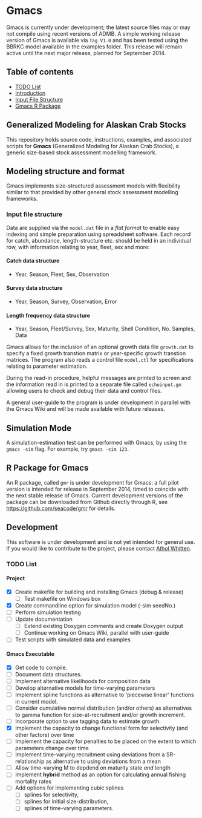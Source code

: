 # Gmacs

Gmacs is currently under development; the latest source files may or may not compile using recent versions of ADMB. A simple working release version of Gmacs is available via `Tag V1.0` and has been tested using the BBRKC model available in the examples folder. This release will remain active until the next major release, planned for September 2014.

## Table of contents
- [TODO List](#todo-list)
- [Introduction](#generalized-modeling-for-alaskan-crab-stocks)
- [Input File Structure](#input-file-structure)
- [Gmacs R Package](#r-package-for-gmacs)

## Generalized Modeling for Alaskan Crab Stocks
This repository holds source code, instructions, examples, and associated scripts for **Gmacs** (Generalized Modeling for Alaskan Crab Stocks), a generic size-based stock assessment modelling framework. 

## Modeling structure and format
Gmacs implements size-structured assessment models with flexibility similar to that provided by other general stock assessment modelling frameworks. 

### Input file structure
Data are supplied via the `model.dat` file in a *flat format* to enable easy indexing and simple preparation using spreadsheet software. Each record for catch, abundance, length-structure etc. should be held in an individual row, with information relating to year, fleet, sex and more:

####  Catch data structure
 
  * Year, Season, Fleet, Sex, Observation    

####  Survey data structure
 
  * Year, Season, Survey, Observation, Error

####  Length frequency data structure  

  * Year, Season, Fleet/Survey, Sex, Maturity, Shell Condition, No. Samples, Data

Gmacs allows for the inclusion of an optional growth data file `growth.dat` to specify a fixed growth transtion matrix or year-specific growth transtion matrices. The program also reads a control file `model.ctl` for specifications relating to parameter estimation. 

During the read-in procedure, helpful messages are printed to screen and the information read in is printed to a separate file called `echoinput.gm` allowing users to check and debug their data and control files. 

A general user-guide to the program is under development in parallel with the Gmacs Wiki and will be made available with future releases.

## Simulation Mode

A simulation-estimation test can be performed with Gmacs, by using the `gmacs -sim` flag. For example, try `gmacs -sim 123`.

## R Package for Gmacs
An R package, called `gmr` is under development for Gmacs: a full pilot version is intended for release in September 2014, timed to coincide with the next stable release of Gmacs. Current development versions of the package can be downloaded from Github directly through R, see https://github.com/seacode/gmr for details.

## Development
This software is under development and is not yet intended for general use. If you would like to contribute to the project, please contact [Athol Whitten](mailto:whittena@uw.edu). 

<!-- TODO list created by Martell and Whitten -->
### TODO List ###

#### Project
- [x] Create makefile for building and installing Gmacs (debug & release)
	- [ ] Test makefile on Windows box
- [x] Create commandline option for simulation model (-sim seedNo.)
- [ ] Perform simulation testing
- [ ] Update documentation
	- [ ] Extend existing Doxygen comments and create Doxygen output
	- [ ] Continue working on Gmacs Wiki, parallel with user-guide
- [ ] Test scripts with simulated data and examples

#### Gmacs Executable
- [x] Get code to compile.
- [ ] Document data structures.
- [ ] Implement alternative likelihoods for composition data
- [ ] Develop alternative models for time-varying parameters
- [ ] Implement spline functions as alternative to 'piecewise linear' functions in current model.
- [ ] Consider cumulative normal distribution (and/or others) as alternatives to gamma function for size-at-recruitment and/or growth increment.
- [ ] Incorporate option to use tagging data to estimate growth.
- [x] Implement the capacity to change functional form for selectivity (and other factors) over time
- [ ] Implement the capacity for penalties to be placed on the extent to which parameters change over time
- [ ] Implement time-varying recruitment using deviations from a SR-relationship as alternative to using deviations from a mean
- [ ] Allow time-varying M to depdend on maturity state *and* length
- [ ] Implement **hybrid** method as an option for calculating annual fishing mortality rates
- [ ] Add options for implementing cubic splines
	- [ ] splines for selectivity,
	- [ ] splines for initial size-distribution,
	- [ ] splines of time-varying parameters.